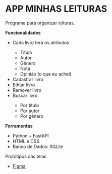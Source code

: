 <h1><strong>APP MINHAS LEITURAS</strong></h1>

<p>Programa para organizar leituras.</p>

<p><strong>Funcionalidades</strong></p>
<ul>
 <li>Cada livro terá os atributos</li>
 <ul>
  <li>Título</li>
  <li>Autor</li>
  <li>Gênero</li>
  <li>Nota</li>
  <li>Opinião (o que eu achei)</li>
 </ul>
 <li>Cadastrar livro</li>
 <li>Editar livro</li>
 <li>Remover livro</li>
 <li>Buscar livro</li>
 <ul>
  <li>Por título</li>
  <li>Por autor</li>
  <li>Por gênero</li>
 </ul>
</ul>

<p><strong>Ferramentas</strong></p>
<ul>
 <li>Python + FastAPI</li>
 <li>HTML e CSS</li>
 <li>Banco de Dados: SQLite</li>
 </ul>
 
<p>Protótipos das telas</p>
<ul>
 <li><a href="https://www.figma.com/file/A80J82Aql36cNVOl4Z6dJ1/Livros?node-id=0%3A1">Figma</a></li>
</ul>

